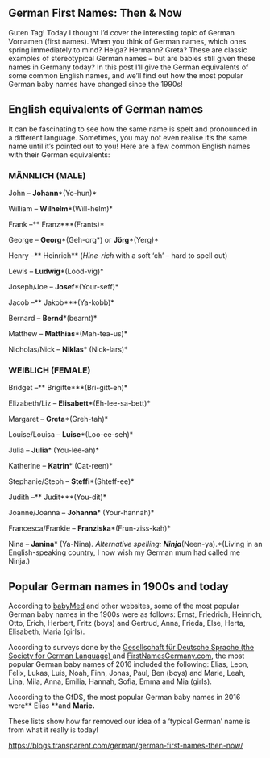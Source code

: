 ## German First Names: Then & Now

Guten Tag! Today I thought I’d cover the interesting topic of German Vornamen (first names). When you think of German names, which ones spring immediately to mind? Helga? Hermann? Greta? These are classic examples of stereotypical German names – but are babies still given these names in Germany today? In this post I’ll give the German equivalents of some common English names, and we’ll find out how the most popular German baby names have changed since the 1990s!

## English equivalents of German names

It can be fascinating to see how the same name is spelt and pronounced in a different language. Sometimes, you may not even realise it’s the same name until it’s pointed out to you! Here are a few common English names with their German equivalents:

 

### MÄNNLICH (MALE)

John  – **Johann***(Yo-hun)*

William – **Wilhelm***(Will-helm)*

Frank –** Franz***(Frants)*

George – **Georg***(Geh-org*) or **Jörg***(Yerg)*

Henry –** Heinrich** (*Hine-rich* with a soft ‘ch’ – hard to spell out)

Lewis – **Ludwig***(Lood-vig)*

Joseph/Joe – **Josef***(Your-seff)*

Jacob –** Jakob***(Ya-kobb)*

Bernard – **Bernd***(bearnt)*

Matthew – **Matthias***(Mah-tea-us)*

Nicholas/Nick – **Niklas*** (Nick-lars)*

### 

### 

### 

### WEIBLICH (FEMALE)

Bridget –** Brigitte***(Bri-gitt-eh)*

Elizabeth/Liz – **Elisabett***(Eh-lee-sa-bett)*

Margaret – **Greta***(Greh-tah)*

Louise/Louisa – **Luise***(Loo-ee-seh)*

Julia – **Julia*** (You-lee-ah)*

Katherine – **Katrin*** (Cat-reen)*

Stephanie/Steph – **Steffi***(Shteff-ee)*

Judith –** Judit***(You-dit)*

Joanne/Joanna – **Johanna*** (Your-hannah)*

Francesca/Frankie – **Franziska***(Frun-ziss-kah)*

Nina – **Janina*** (Ya-Nina)*. Alternative spelling: **Ninja***(Neen-ya).*(Living in an English-speaking country, I now wish my German mum had called me Ninja.)

 

## Popular German names in 1900s and today

According to [babyMed](http://www.babymed.com/baby-names/top-german-baby-names-germany-1900s) and other websites, some of the most popular German baby names in the 1900s were as follows: Ernst, Friedrich, Heinrich, Otto, Erich, Herbert, Fritz (boys) and Gertrud, Anna, Frieda, Else, Herta, Elisabeth, Maria (girls).

According to surveys done by the [Gesellschaft für Deutsche Sprache (the Society for German Language) ](http://gfds.de/)and [FirstNamesGermany.com](http://www.firstnamesgermany.com/), the most popular German baby names of 2016 included the following: Elias, Leon, Felix, Lukas, Luis, Noah, Finn, Jonas, Paul, Ben (boys) and Marie, Leah, Lina, Mila, Anna, Emilia, Hannah, Sofia, Emma and Mia (girls).

According to the GfDS, the most popular German baby names in 2016 were** Elias **and **Marie.**

These lists show how far removed our idea of a ‘typical German’ name is from what it really is today!



https://blogs.transparent.com/german/german-first-names-then-now/

